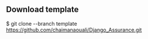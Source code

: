 ## Download template

$ git clone --branch template https://github.com/chaimanaouali/Django_Assurance.git
